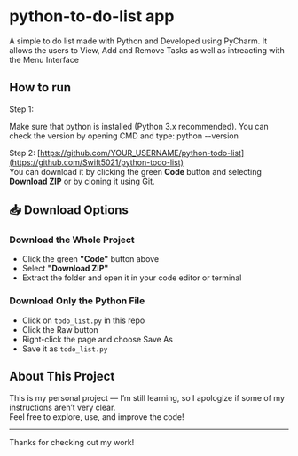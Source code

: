 # python-to-do-list app
A simple to do list made with Python and Developed using PyCharm. It allows the users to View, Add and Remove Tasks as well as intreacting with the Menu Interface

## How to run
Step 1: 

Make sure that python is installed (Python 3.x recommended). You can check the version by opening CMD and type:
python --version

Step 2:
 [https://github.com/YOUR_USERNAME/python-todo-list](https://github.com/Swift5021/python-todo-list)  
You can download it by clicking the green **Code** button and selecting **Download ZIP** or by cloning it using Git.

## 📥 Download Options

### Download the Whole Project

- Click the green **"Code"** button above
- Select **"Download ZIP"**
- Extract the folder and open it in your code editor or terminal

### Download Only the Python File

- Click on `todo_list.py` in this repo
- Click the Raw button
- Right-click the page and choose Save As
- Save it as `todo_list.py`
## About This Project

This is my personal project — I’m still learning, so I apologize if some of my instructions aren’t very clear.  
Feel free to explore, use, and improve the code!

---

Thanks for checking out my work!
